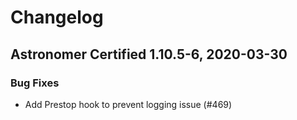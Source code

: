 # Changelog

Astronomer Certified 1.10.5-6, 2020-03-30
-----------------------------------------------

### Bug Fixes

- Add Prestop hook to prevent logging issue (#469)

